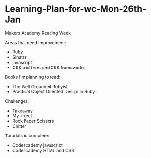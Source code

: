 # Learning-Plan-for-wc-Mon-26th-Jan
Makers Academy Reading Week

Areas that need improvement:
- Ruby
- Sinatra
- javascript
- CSS and front end CSS frameworks

Books I'm planning to read:
- The Well Grounded Rubyist
- Practical Object Oriented Design in Ruby

Challenges:
- Takeaway
- My .inject
- Rock Paper Scissors
- Chitter

Tutorials to complete:
- Codeacademy javascript
- Codeacademy HTML and CSS
